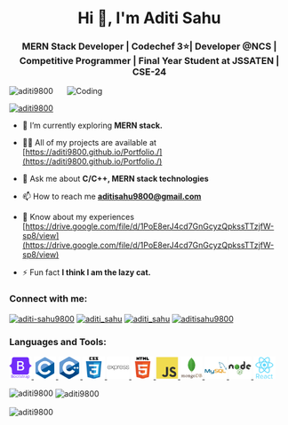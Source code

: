 <h1 align="center">Hi 👋, I'm Aditi Sahu</h1>
<h3 align="center">MERN Stack Developer | Codechef 3⭐| Developer @NCS | Competitive Programmer | Final Year Student at JSSATEN | CSE-24</h3>
<img align="right" alt="Coding" width="400" src="https://www.google.com/url?sa=i&url=https%3A%2F%2Fgithub.com%2Fmelinachenani&psig=AOvVaw33fJ3UL-oCIK2ljo_AtvM1&ust=1714874451835000&source=images&cd=vfe&opi=89978449&ved=0CBEQjRxqFwoTCJiTjPfz8oUDFQAAAAAdAAAAABAE"> 

<p align="left"> <img src="https://komarev.com/ghpvc/?username=aditi9800&label=Profile%20views&color=0e75b6&style=flat" alt="aditi9800" /> </p>

<p align="left"> <a href="https://github.com/ryo-ma/github-profile-trophy"><img src="https://github-profile-trophy.vercel.app/?username=aditi9800" alt="aditi9800" /></a> </p>

- 🌱 I’m currently exploring **MERN stack.**

- 👨‍💻 All of my projects are available at [https://aditi9800.github.io/Portfolio./](https://aditi9800.github.io/Portfolio./)

- 💬 Ask me about **C/C++, MERN stack technologies**

- 📫 How to reach me **aditisahu9800@gmail.com**

- 📄 Know about my experiences [https://drive.google.com/file/d/1PoE8erJ4cd7GnGcyzQpkssTTzjfW-sp8/view](https://drive.google.com/file/d/1PoE8erJ4cd7GnGcyzQpkssTTzjfW-sp8/view)

- ⚡ Fun fact **I think I am the lazy cat.**

<h3 align="left">Connect with me:</h3>
<p align="left">
<a href="https://linkedin.com/in/aditi-sahu9800" target="blank"><img align="center" src="https://raw.githubusercontent.com/rahuldkjain/github-profile-readme-generator/master/src/images/icons/Social/linked-in-alt.svg" alt="aditi-sahu9800" height="30" width="40" /></a>
<a href="https://www.codechef.com/users/aditi_sahu" target="blank"><img align="center" src="https://cdn.jsdelivr.net/npm/simple-icons@3.1.0/icons/codechef.svg" alt="aditi_sahu" height="30" width="40" /></a>
<a href="https://www.leetcode.com/aditi_sahu" target="blank"><img align="center" src="https://raw.githubusercontent.com/rahuldkjain/github-profile-readme-generator/master/src/images/icons/Social/leet-code.svg" alt="aditi_sahu" height="30" width="40" /></a>
<a href="https://auth.geeksforgeeks.org/user/aditisahu9800" target="blank"><img align="center" src="https://raw.githubusercontent.com/rahuldkjain/github-profile-readme-generator/master/src/images/icons/Social/geeks-for-geeks.svg" alt="aditisahu9800" height="30" width="40" /></a>
</p>

<h3 align="left">Languages and Tools:</h3>
<p align="left"> <a href="https://getbootstrap.com" target="_blank" rel="noreferrer"> <img src="https://raw.githubusercontent.com/devicons/devicon/master/icons/bootstrap/bootstrap-plain-wordmark.svg" alt="bootstrap" width="40" height="40"/> </a> <a href="https://www.cprogramming.com/" target="_blank" rel="noreferrer"> <img src="https://raw.githubusercontent.com/devicons/devicon/master/icons/c/c-original.svg" alt="c" width="40" height="40"/> </a> <a href="https://www.w3schools.com/cpp/" target="_blank" rel="noreferrer"> <img src="https://raw.githubusercontent.com/devicons/devicon/master/icons/cplusplus/cplusplus-original.svg" alt="cplusplus" width="40" height="40"/> </a> <a href="https://www.w3schools.com/css/" target="_blank" rel="noreferrer"> <img src="https://raw.githubusercontent.com/devicons/devicon/master/icons/css3/css3-original-wordmark.svg" alt="css3" width="40" height="40"/> </a> <a href="https://expressjs.com" target="_blank" rel="noreferrer"> <img src="https://raw.githubusercontent.com/devicons/devicon/master/icons/express/express-original-wordmark.svg" alt="express" width="40" height="40"/> </a> <a href="https://www.w3.org/html/" target="_blank" rel="noreferrer"> <img src="https://raw.githubusercontent.com/devicons/devicon/master/icons/html5/html5-original-wordmark.svg" alt="html5" width="40" height="40"/> </a> <a href="https://developer.mozilla.org/en-US/docs/Web/JavaScript" target="_blank" rel="noreferrer"> <img src="https://raw.githubusercontent.com/devicons/devicon/master/icons/javascript/javascript-original.svg" alt="javascript" width="40" height="40"/> </a> <a href="https://www.mongodb.com/" target="_blank" rel="noreferrer"> <img src="https://raw.githubusercontent.com/devicons/devicon/master/icons/mongodb/mongodb-original-wordmark.svg" alt="mongodb" width="40" height="40"/> </a> <a href="https://www.mysql.com/" target="_blank" rel="noreferrer"> <img src="https://raw.githubusercontent.com/devicons/devicon/master/icons/mysql/mysql-original-wordmark.svg" alt="mysql" width="40" height="40"/> </a> <a href="https://nodejs.org" target="_blank" rel="noreferrer"> <img src="https://raw.githubusercontent.com/devicons/devicon/master/icons/nodejs/nodejs-original-wordmark.svg" alt="nodejs" width="40" height="40"/> </a> <a href="https://reactjs.org/" target="_blank" rel="noreferrer"> <img src="https://raw.githubusercontent.com/devicons/devicon/master/icons/react/react-original-wordmark.svg" alt="react" width="40" height="40"/> </a> </p>

<p><img align="left" src="https://github-readme-stats.vercel.app/api/top-langs?username=aditi9800&show_icons=true&locale=en&layout=compact" alt="aditi9800" /></p>

<p>&nbsp;<img align="center" src="https://github-readme-stats.vercel.app/api?username=aditi9800&show_icons=true&locale=en" alt="aditi9800" /></p>

<p><img align="center" src="https://github-readme-streak-stats.herokuapp.com/?user=aditi9800&" alt="aditi9800" /></p>

